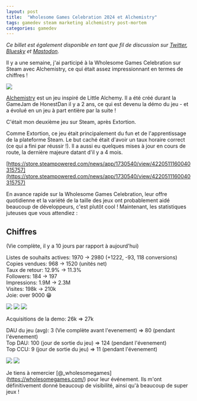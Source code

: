 ```yaml
---
layout: post
title:  "Wholesome Games Celebration 2024 et Alchemistry"
tags: gamedev steam marketing alchemistry post-mortem
categories: gamedev
---
```


*Ce billet est également disponible en tant que fil de discussion sur [Twitter](https://twitter.com/Elanis42/status/1827293891571179770), [Bluesky](https://bsky.app/profile/elanis.eu/post/3l2hi3vjp5z2i) et [Mastodon](https://mastodon.gamedev.place/@Elanis/113016548184573753).*

Il y a une semaine, j'ai participé à la Wholesome Games Celebration sur Steam avec Alchemistry, ce qui était assez impressionnant en termes de chiffres !

![](/assets/img/2024-08-24_wholesome-games-celebration-2024_grafana.png)

[Alchemistry](https://store.steampowered.com/app/1730540/Alchemistry/) est un jeu inspiré de Little Alchemy. Il a été créé durant la GameJam de HonestDan il y a 2 ans, ce qui est devenu la démo du jeu - et a évolué en un jeu à part entière par la suite !

C'était mon deuxième jeu sur Steam, après Extortion.

Comme Extortion, ce jeu était principalement du fun et de l'apprentissage de la plateforme Steam. Le but caché était d'avoir un taux horaire correct (ce qui a fini par réussir !). Il a aussi eu quelques mises à jour en cours de route, la dernière majeure datant d'il y a 4 mois.

[https://store.steampowered.com/news/app/1730540/view/4220511160040315757](https://store.steampowered.com/news/app/1730540/view/4220511160040315757)

En avance rapide sur la Wholesome Games Celebration, leur offre quotidienne et la variété de la taille des jeux ont probablement aidé beaucoup de développeurs, c'est plutôt cool !
Maintenant, les statistiques juteuses que vous attendiez :

## Chiffres

(Vie complète, il y a 10 jours par rapport à aujourd'hui)

Listes de souhaits actives: 1970 → 2980 (+1222, -93, 118 conversions)  
Copies vendues: 968 → 1520 (unités net)  
Taux de retour: 12.9% → 11.3%  
Followers: 184 → 197  
Impressions: 1.9M → 2.3M  
Visites: 198k → 210k  
Joie: over 9000 😁  

![](/assets/img/2024-08-24_wholesome-games-celebration-2024_Copies.png)
![](/assets/img/2024-08-24_wholesome-games-celebration-2024_wishlists.png)
![](/assets/img/2024-08-24_wholesome-games-celebration-2024_visits_impressions.png)

Acquisitions de la demo: 26k => 27k  
  
DAU du jeu (avg): 3 (Vie complète avant l'evenement) => 80 (pendant l'évenement)  
Top DAU: 100 (jour de sortie du jeu) => 124 (pendant l'évenement)  
Top CCU: 9 (jour de sortie du jeu) => 11 (pendant l'évenement)  

![](/assets/img/2024-08-24_wholesome-games-celebration-2024_DAU.png)
![](/assets/img/2024-08-24_wholesome-games-celebration-2024_CCU.png)

Je tiens à remercier [@_wholesomegames] (https://wholesomegames.com/) pour leur événement. Ils m'ont définitivement donné beaucoup de visibilité, ainsi qu'à beaucoup de super jeux !